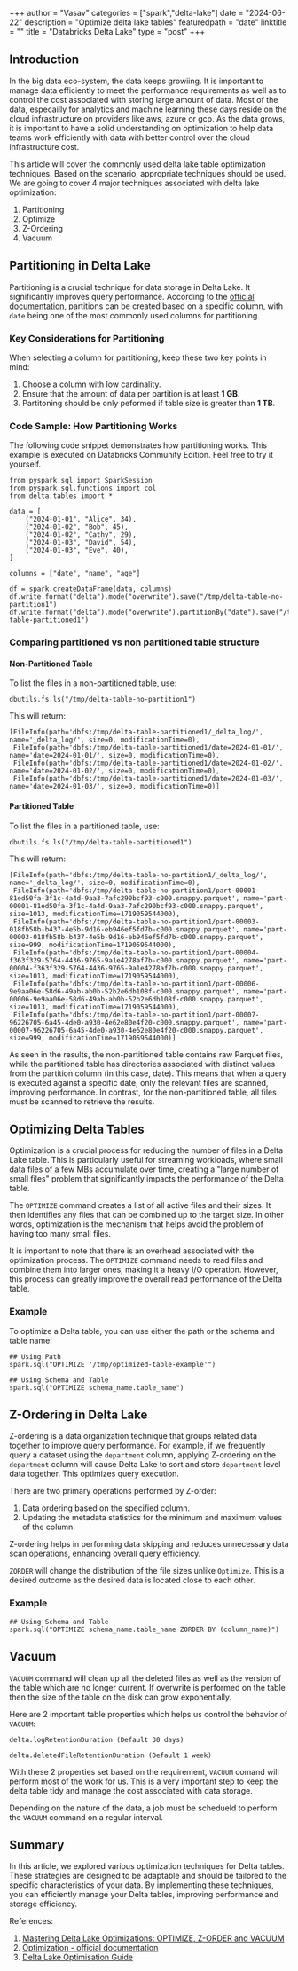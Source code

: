 +++
author = "Vasav"
categories = ["spark","delta-lake"]
date = "2024-06-22"
description = "Optimize delta lake tables"
featuredpath = "date"
linktitle = ""
title = "Databricks Delta Lake"
type = "post"
+++


## Introduction
In the big data eco-system, the data keeps growiing. It is important to manage data efficiently to meet the performance requirements as well as to control the cost associated with storing large amount of data. Most of the data, especailly for analytics and machine learning these days reside on the cloud infrastructure on providers like aws, azure or gcp. As the data grows, it is important to have a solid understanding on optimization to help data teams work efficiently with data with better control over the cloud infrastructure cost.

This article will cover the commonly used delta lake table optimization techniques. Based on the scenario, appropriate techniques should be used. We are going to cover 4 major techniques associated with delta lake optimization:

1. Partitioning
2. Optimize
3. Z-Ordering
4. Vacuum

## Partitioning in Delta Lake

Partitioning is a crucial technique for data storage in Delta Lake. It significantly improves query performance. According to the [official documentation](https://docs.delta.io/latest/best-practices.html), partitions can be created based on a specific column, with `date` being one of the most commonly used columns for partitioning.

### Key Considerations for Partitioning

When selecting a column for partitioning, keep these two key points in mind:
1. Choose a column with low cardinality.
2. Ensure that the amount of data per partition is at least **1 GB**.
3. Partitoning should be only peformed if table size is greater than **1 TB**. 

### Code Sample: How Partitioning Works

The following code snippet demonstrates how partitioning works. This example is executed on Databricks Community Edition. Feel free to try it yourself.

```
from pyspark.sql import SparkSession
from pyspark.sql.functions import col
from delta.tables import *

data = [
    ("2024-01-01", "Alice", 34),
    ("2024-01-02", "Bob", 45),
    ("2024-01-02", "Cathy", 29),
    ("2024-01-03", "David", 54),
    ("2024-01-03", "Eve", 40),
]

columns = ["date", "name", "age"]

df = spark.createDataFrame(data, columns)
df.write.format("delta").mode("overwrite").save("/tmp/delta-table-no-partition1")
df.write.format("delta").mode("overwrite").partitionBy("date").save("/tmp/delta-table-partitioned1")
```

### Comparing partitioned vs non partitioned table structure

#### Non-Partitioned Table
To list the files in a non-partitioned table, use:
```
dbutils.fs.ls("/tmp/delta-table-no-partition1")
```
This will return:
```
[FileInfo(path='dbfs:/tmp/delta-table-partitioned1/_delta_log/', name='_delta_log/', size=0, modificationTime=0),
 FileInfo(path='dbfs:/tmp/delta-table-partitioned1/date=2024-01-01/', name='date=2024-01-01/', size=0, modificationTime=0),
 FileInfo(path='dbfs:/tmp/delta-table-partitioned1/date=2024-01-02/', name='date=2024-01-02/', size=0, modificationTime=0),
 FileInfo(path='dbfs:/tmp/delta-table-partitioned1/date=2024-01-03/', name='date=2024-01-03/', size=0, modificationTime=0)]
```

#### Partitioned Table
To list the files in a partitioned table, use:
```
dbutils.fs.ls("/tmp/delta-table-partitioned1")
```
This will return:
```
[FileInfo(path='dbfs:/tmp/delta-table-no-partition1/_delta_log/', name='_delta_log/', size=0, modificationTime=0),
 FileInfo(path='dbfs:/tmp/delta-table-no-partition1/part-00001-81ed50fa-3f1c-4a4d-9aa3-7afc290bcf93-c000.snappy.parquet', name='part-00001-81ed50fa-3f1c-4a4d-9aa3-7afc290bcf93-c000.snappy.parquet', size=1013, modificationTime=1719059544000),
 FileInfo(path='dbfs:/tmp/delta-table-no-partition1/part-00003-018fb58b-b437-4e5b-9d16-eb946ef5fd7b-c000.snappy.parquet', name='part-00003-018fb58b-b437-4e5b-9d16-eb946ef5fd7b-c000.snappy.parquet', size=999, modificationTime=1719059544000),
 FileInfo(path='dbfs:/tmp/delta-table-no-partition1/part-00004-f363f329-5764-4436-9765-9a1e4278af7b-c000.snappy.parquet', name='part-00004-f363f329-5764-4436-9765-9a1e4278af7b-c000.snappy.parquet', size=1013, modificationTime=1719059544000),
 FileInfo(path='dbfs:/tmp/delta-table-no-partition1/part-00006-9e9aa06e-58d6-49ab-ab0b-52b2e6db108f-c000.snappy.parquet', name='part-00006-9e9aa06e-58d6-49ab-ab0b-52b2e6db108f-c000.snappy.parquet', size=1013, modificationTime=1719059544000),
 FileInfo(path='dbfs:/tmp/delta-table-no-partition1/part-00007-96226705-6a45-4de0-a930-4e62e80e4f20-c000.snappy.parquet', name='part-00007-96226705-6a45-4de0-a930-4e62e80e4f20-c000.snappy.parquet', size=999, modificationTime=1719059544000)]
```

As seen in the results, the non-partitioned table contains raw Parquet files, while the partitioned table has directories associated with distinct values from the partition column (in this case, date). This means that when a query is executed against a specific date, only the relevant files are scanned, improving performance. In contrast, for the non-partitioned table, all files must be scanned to retrieve the results.

## Optimizing Delta Tables

Optimization is a crucial process for reducing the number of files in a Delta Lake table. This is particularly useful for streaming workloads, where small data files of a few MBs accumulate over time, creating a "large number of small files" problem that significantly impacts the performance of the Delta table.

The `OPTIMIZE` command creates a list of all active files and their sizes. It then identifies any files that can be combined up to the target size. In other words, optimization is the mechanism that helps avoid the problem of having too many small files.

It is important to note that there is an overhead associated with the optimization process. The `OPTIMIZE` command needs to read files and combine them into larger ones, making it a heavy I/O operation. However, this process can greatly improve the overall read performance of the Delta table.

### Example

To optimize a Delta table, you can use either the path or the schema and table name:

```
## Using Path
spark.sql("OPTIMIZE '/tmp/optimized-table-example'")

## Using Schema and Table
spark.sql("OPTIMIZE schema_name.table_name")
```

## Z-Ordering in Delta Lake

Z-ordering is a data organization technique that groups related data together to improve query performance. For example, if we frequently query a dataset using the `department` column, applying Z-ordering on the `department` column will cause Delta Lake to sort and store `department` level data together. This optimizes query execution.

There are two primary operations performed by Z-order:
1. Data ordering based on the specified column.
2. Updating the metadata statistics for the minimum and maximum values of the column.

Z-ordering helps in performing data skipping and reduces unnecessary data scan operations, enhancing overall query efficiency.

`ZORDER` will change the distribution of the file sizes unlike `Optimize`. This is a desired outcome as the desired data is located close to each other. 

### Example

```
## Using Schema and Table
spark.sql("OPTIMIZE schema_name.table_name ZORDER BY (column_name)")
```

## Vacuum
`VACUUM` command will clean up all the deleted files as well as the version of the table which are no longer current. If overwrite is performed on the table then the size of the table on the disk can grow exponentially. 

Here are 2 important table properties which helps us control the behavior of `VACUUM`:
```
delta.logRetentionDuration (Default 30 days)
```
```
delta.deletedFileRetentionDuration (Default 1 week)
```

With these 2 properties set based on the requirement, `VACUUM` comand will perform most of the work for us. This is a very important step to keep the delta table tidy and manage the cost associated with data storage. 

Depending on the nature of the data, a job must be schedueld to perform the `VACUUM` command on a regular interval. 


## Summary
In this article, we explored various optimization techniques for Delta tables. These strategies are designed to be adaptable and should be tailored to the specific characteristics of your data. By implementing these techniques, you can efficiently manage your Delta tables, improving performance and storage efficiency.

References:
1. [Mastering Delta Lake Optimizations: OPTIMIZE, Z-ORDER and VACUUM](https://medium.com/data-reply-it-datatech/mastering-delta-lake-optimizations-optimize-z-order-and-vacuum-f6ca110c9869)
2. [Optimization - official documentation](https://docs.delta.io/latest/optimizations-oss.html)
3. [Delta Lake Optimisation Guide](https://www.linkedin.com/pulse/delta-lake-optimisation-guide-deenar-toraskar)